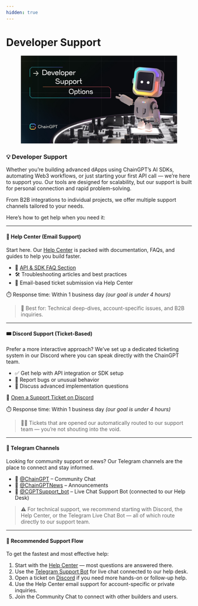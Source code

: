 ```yaml
---
hidden: true
---
```


# Developer Support

<figure><img src="../.gitbook/assets/Copy of 01.Main Template [ChainGPT &#x26; Pad Canva File] (1).png" alt=""><figcaption></figcaption></figure>

### 💡 Developer Support

Whether you’re building advanced dApps using ChainGPT’s AI SDKs, automating Web3 workflows, or just starting your first API call — we’re here to support you. Our tools are designed for scalability, but our support is built for personal connection and rapid problem-solving.

From B2B integrations to individual projects, we offer multiple support channels tailored to your needs.

Here’s how to get help when you need it:

***

#### 🧠 Help Center (Email Support)

Start here. Our [Help Center](https://help.chaingpt.org/hc/en-us) is packed with documentation, FAQs, and guides to help you build faster.

* 📘 [API & SDK FAQ Section](https://help.chaingpt.org/hc/en-us/categories/20385998596114-API-SDK-Where-to-Begin)
* 🛠️ Troubleshooting articles and best practices
* 📩 Email-based ticket submission via Help Center

⏱️ Response time: Within 1 business day _(our goal is under 4 hours)_

> 💼 Best for: Technical deep-dives, account-specific issues, and B2B inquiries.

***

#### 🎟️ Discord Support (Ticket-Based)

Prefer a more interactive approach? We’ve set up a dedicated ticketing system in our Discord where you can speak directly with the ChainGPT team.

* ✅ Get help with API integration or SDK setup
* 🧪 Report bugs or unusual behavior
* 💬 Discuss advanced implementation questions

🔗 [Open a Support Ticket on Discord](https://discord.gg/7ZQBQTJMka)

⏱️ Response time: Within 1 business day _(our goal is under 4 hours)_

> 🧑‍💻 Tickets that are opened our automatically routed to our support team — you’re not shouting into the void.

***

#### 📲 Telegram Channels

Looking for community support or news? Our Telegram channels are the place to connect and stay informed.

* 👥 [@ChainGPT](https://t.me/chaingpt) – Community Chat
* 📢 [@ChainGPTNews](https://t.me/chaingptnews) – Announcements
* 🤖 [@CGPTSupport\_bot](https://t.me/CGPTSupport_bot) – Live Chat Support Bot (connected to our Help Desk)

> ⚠️ For technical support, we recommend starting with Discord, the Help Center, or the Telegram Live Chat Bot — all of which route directly to our support team.

***

#### 🧩 Recommended Support Flow

To get the fastest and most effective help:

1. Start with the [Help Center](https://help.chaingpt.org/hc/en-us) — most questions are answered there.
2. Use the [Telegram Support Bot](https://t.me/CGPTSupport_bot) for live chat connected to our help desk.
3. Open a ticket on [Discord](https://discord.gg/7ZQBQTJMka) if you need more hands-on or follow-up help.
4. Use the Help Center email support for account-specific or private inquiries.
5. Join the Community Chat to connect with other builders and users.
